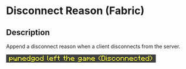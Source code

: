 # Disconnect Reason (Fabric)

## Description

Append a disconnect reason when a client disconnects from the server.

![Example](images/example.png)
